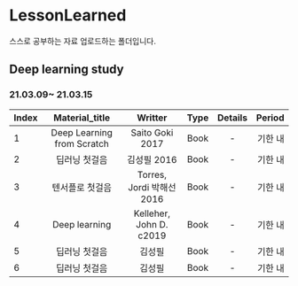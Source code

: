 # LessonLearned
스스로 공부하는 자료 업로드하는 폴더입니다.



## Deep learning study
### 21.03.09~ 21.03.15

|  Index  |  Material_title  |  Writter  |  Type  |  Details  |  Period  |
:---|:---:|:---:|:---:|:---:|---:
| 1 | Deep Learning from Scratch |  Saito Goki 2017  |  Book |  -  |  기한 내  |
| 2 | 딥러닝 첫걸음 |  김성필 2016  |  Book |  -  |  기한 내  |
| 3 | 텐서플로 첫걸음 |  Torres, Jordi 박해선 2016  |  Book |  -  |  기한 내  |
| 4 | Deep learning |  Kelleher, John D. c2019  |  Book |  -  |  기한 내  |
| 5 | 딥러닝 첫걸음 |  김성필  |  Book |  -  |  기한 내  |
| 6 | 딥러닝 첫걸음 |  김성필  |  Book |  -  |  기한 내  |




